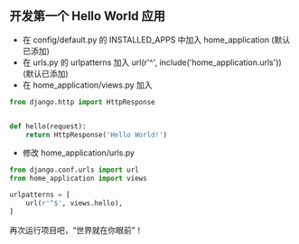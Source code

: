 ## 开发第一个 Hello World 应用

- 在 config/default.py 的 INSTALLED_APPS 中加入 home_application (默认已添加)
- 在 urls.py 的 urlpatterns 加入 url(r'^', include('home_application.urls')) (默认已添加)
- 在 home_application/views.py 加入

```python
from django.http import HttpResponse


def hello(request):
    return HttpResponse('Hello World!')
```
- 修改 home_application/urls.py


```python
from django.conf.urls import url
from home_application import views

urlpatterns = [
    url(r'^$', views.hello),
]
```

再次运行项目吧，“世界就在你眼前”！
